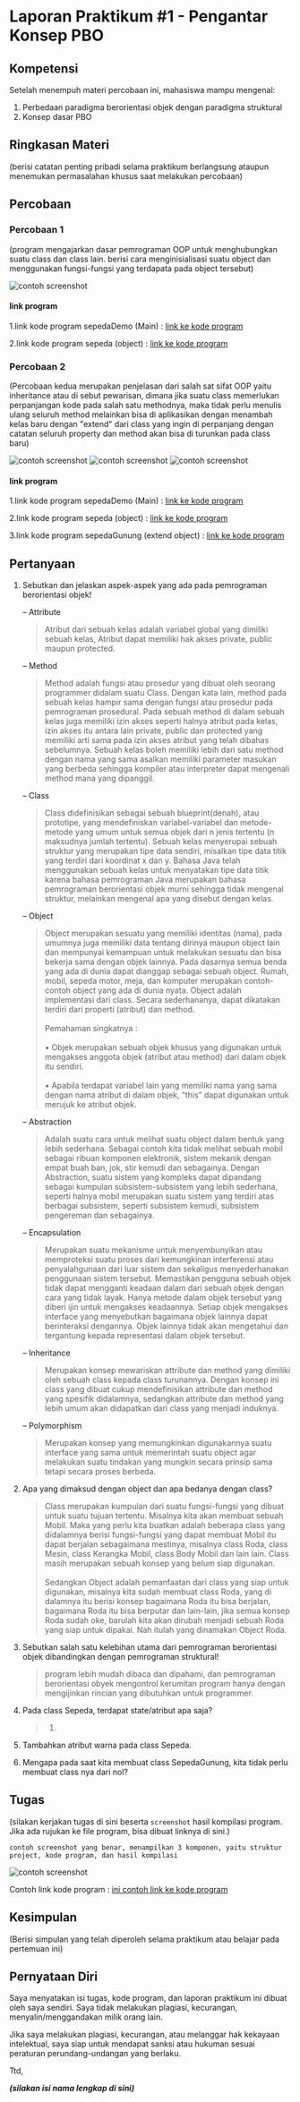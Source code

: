 # Laporan Praktikum #1 - Pengantar Konsep PBO

## Kompetensi

Setelah menempuh materi percobaan ini, mahasiswa mampu mengenal:
1. Perbedaan paradigma berorientasi objek dengan paradigma struktural
2. Konsep dasar PBO

## Ringkasan Materi

(berisi catatan penting pribadi selama praktikum berlangsung ataupun menemukan permasalahan khusus saat melakukan percobaan)

## Percobaan

### Percobaan 1

(program mengajarkan dasar pemrograman OOP untuk menghubungkan suatu class dan class lain. berisi cara menginisialisasi suatu object dan menggunakan fungsi-fungsi yang terdapata pada object tersebut)

![contoh screenshot](img/p1-1.png)

#### link program
1.link kode program sepedaDemo (Main) : [link ke kode program](../../src/1_Pengantar_Konsep_PBO/sepeda1841720194HaidarP1.java)

2.link kode program sepeda (object) : [link ke kode program](../../src/1_Pengantar_Konsep_PBO/sepedaDemo1841720194Haidarp12.java)

### Percobaan 2

(Percobaan kedua merupakan penjelasan dari salah sat sifat OOP yaitu inheritance atau di sebut pewarisan, dimana jika suatu class memerlukan perpanjangan kode pada salah satu methodnya, maka tidak perlu menulis ulang seluruh method melainkan bisa di aplikasikan dengan menambah kelas baru dengan "extend" dari class yang ingin di perpanjang dengan catatan seluruh property dan method akan bisa di turunkan pada class baru)

![contoh screenshot](img/P2-1.png)
![contoh screenshot](img/P2-2.png)
![contoh screenshot](img/P2-3.png)

#### link program
1.link kode program sepedaDemo (Main) : [link ke kode program](../../src/1_Pengantar_Konsep_PBO/praktikum2-js1-1.java)

2.link kode program sepeda (object) : [link ke kode program](../../src/1_Pengantar_Konsep_PBO/praktikum2-js1-2.java)

3.link kode program sepedaGunung (extend object) : [link ke kode program](../../src/1_Pengantar_Konsep_PBO/praktikum2-js1-3.java)


## Pertanyaan

1. Sebutkan dan jelaskan aspek-aspek yang ada pada pemrograman berorientasi objek!
    
    – Attribute   
    >Atribut dari sebuah kelas adalah variabel global yang dimiliki sebuah kelas, Atribut dapat memiliki hak akses private, public maupun protected.

    – Method
    >Method adalah fungsi atau prosedur yang dibuat oleh seorang programmer didalam suatu Class. Dengan kata lain, method pada sebuah kelas hampir sama dengan fungsi atau prosedur pada pemrograman prosedural.
    Pada sebuah method di dalam sebuah kelas juga memiliki izin akses seperti halnya atribut pada kelas, izin akses itu antara lain private, public dan protected yang memiliki arti sama pada izin akses atribut yang telah dibahas sebelumnya. Sebuah kelas boleh memiliki lebih dari satu method dengan nama yang sama asalkan memiliki parameter masukan yang berbeda sehingga kompiler atau interpreter dapat mengenali method mana yang dipanggil.

    – Class
    >  Class didefinisikan sebagai sebuah blueprint(denah), atau prototipe, yang mendefiniskan variabel-variabel dan metode-metode yang umum untuk semua objek dari n jenis tertentu (n maksudnya jumlah tertentu). Sebuah kelas menyerupai sebuah struktur yang merupakan tipe data sendiri, misalkan tipe data titik yang terdiri dari koordinat x dan y. Bahasa Java telah menggunakan sebuah kelas untuk menyatakan tipe data titik karena bahasa pemrograman Java merupakan bahasa pemrograman berorientasi objek murni sehingga tidak mengenal struktur, melainkan mengenal apa yang disebut dengan kelas.

    – Object
    > Object merupakan sesuatu yang memiliki identitas (nama), pada umumnya juga memiliki data tentang dirinya maupun object lain dan mempunyai kemampuan untuk melakukan sesuatu dan bisa bekerja sama dengan objek lainnya. Pada dasarnya semua benda yang ada di dunia dapat dianggap sebagai sebuah object. Rumah, mobil, sepeda motor, meja, dan komputer merupakan contoh-contoh object yang ada di dunia nyata. Object adalah implementasi dari class. Secara sederhananya, dapat dikatakan terdiri dari properti (atribut) dan method.
    <br><br>
    Pemahaman singkatnya :
    <br><br>
• Objek merupakan sebuah objek khusus yang digunakan untuk mengakses anggota objek (atribut atau method) dari dalam objek itu sendiri.
    <br><br>
• Apabila terdapat variabel lain yang memiliki nama yang sama dengan nama atribut di dalam objek, “this” dapat digunakan untuk merujuk ke atribut objek.

    – Abstraction

    >Adalah suatu cara untuk melihat suatu object dalam bentuk yang lebih sederhana. Sebagai contoh kita tidak melihat sebuah mobil sebagai ribuan komponen elektronik, sistem mekanik dengan empat buah ban, jok, stir kemudi dan sebagainya. Dengan Abstraction, suatu sistem yang kompleks dapat dipandang sebagai kumpulan subsistem-subsistem yang lebih sederhana, seperti halnya mobil merupakan suatu sistem yang terdiri atas berbagai subsistem, seperti subsistem kemudi, subsistem pengereman dan sebagainya.

    – Encapsulation
    >Merupakan suatu mekanisme untuk menyembunyikan atau memproteksi suatu proses dari kemungkinan interferensi atau penyalahgunaan dari luar sistem dan sekaligus menyederhanakan penggunaan sistem tersebut.
    Memastikan pengguna sebuah objek tidak dapat mengganti keadaan dalam dari sebuah objek dengan cara yang tidak layak. Hanya metode dalam objek tersebut yang diberi ijin untuk mengakses keadaannya. Setiap objek mengakses interface yang menyebutkan bagaimana objek lainnya dapat berinteraksi dengannya. Objek lainnya tidak akan mengetahui dan tergantung kepada representasi dalam objek tersebut.

    – Inheritance

    >Merupakan konsep mewariskan attribute dan method yang dimiliki oleh sebuah class kepada class turunannya. Dengan konsep ini class yang dibuat cukup mendefinisikan attribute dan method yang spesifik didalamnya, sedangkan attribute dan method yang lebih umum akan didapatkan dari class yang menjadi induknya.

    – Polymorphism

    >Merupakan konsep yang memungkinkan digunakannya suatu interface yang sama untuk memerintah suatu object agar melakukan suatu tindakan yang mungkin secara prinsip sama tetapi secara proses berbeda.


2. Apa yang dimaksud dengan object dan apa bedanya dengan class?
    > Class merupakan kumpulan dari suatu fungsi-fungsi yang dibuat untuk suatu tujuan tertentu. Misalnya kita akan membuat sebuah Mobil. Maka yang perlu kita buatkan adalah beberapa class yang didalamnya berisi fungsi-fungsi yang dapat membuat Mobil itu dapat berjalan sebagaimana mestinya, misalnya class Roda, class Mesin, class Kerangka Mobil, class Body Mobil dan lain lain. Class masih merupakan sebuah konsep yang belum siap digunakan.
    <br><br>
    Sedangkan Object adalah pemanfaatan dari class yang siap untuk digunakan, misalnya kita sudah membuat class Roda, yang di dalamnya itu berisi konsep bagaimana Roda itu bisa berjalan, bagaimana Roda itu bisa berputar dan lain-lain, jika semua konsep Roda sudah oke, barulah kita akan dirubah menjadi sebuah Roda yang siap untuk dipakai. Nah itulah yang dinamakan Object Roda.

3. Sebutkan salah satu kelebihan utama dari pemrograman berorientasi objek dibandingkan dengan pemrograman struktural!
   
    >program lebih mudah dibaca dan dipahami, dan pemrograman berorientasi obyek mengontrol kerumitan program hanya dengan mengijinkan rincian yang dibutuhkan untuk programmer.

4. Pada class Sepeda, terdapat state/atribut apa saja? 
   >1. 
5. Tambahkan atribut warna pada class Sepeda.
6. Mengapa pada saat kita membuat class SepedaGunung, kita tidak perlu membuat class nya dari nol?

## Tugas

(silakan kerjakan tugas di sini beserta `screenshot` hasil kompilasi program. Jika ada rujukan ke file program, bisa dibuat linknya di sini.)

`contoh screenshot yang benar, menampilkan 3 komponen, yaitu struktur project, kode program, dan hasil kompilasi`

![contoh screenshot](img/contoh-schot1.PNG)

Contoh link kode program : [ini contoh link ke kode program](../../src/1_Pengantar_Konsep_PBO/Contoh12345Habibie.java)

## Kesimpulan

(Berisi simpulan yang telah diperoleh selama praktikum atau belajar pada pertemuan ini)

## Pernyataan Diri

Saya menyatakan isi tugas, kode program, dan laporan praktikum ini dibuat oleh saya sendiri. Saya tidak melakukan plagiasi, kecurangan, menyalin/menggandakan milik orang lain.

Jika saya melakukan plagiasi, kecurangan, atau melanggar hak kekayaan intelektual, saya siap untuk mendapat sanksi atau hukuman sesuai peraturan perundang-undangan yang berlaku.

Ttd,

***(silakan isi nama lengkap di sini)***